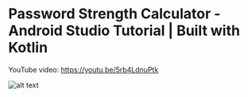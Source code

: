 # Password Strength Calculator - Android Studio Tutorial | Built with Kotlin
YouTube video: https://youtu.be/5rb4LdnuPtk

![alt text](https://i.postimg.cc/vZyBzRpj/passwd.png)
